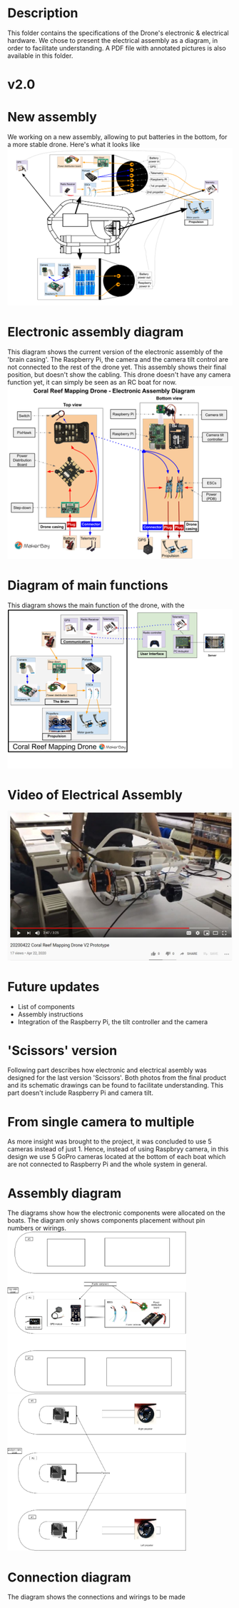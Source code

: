 # Description
This folder contains the specifications of the Drone's electronic  & electrical hardware.
We chose to present the electrical assembly as a diagram, in order to facilitate understanding. A PDF file with annotated pictures is also available in this folder.
# v2.0
# New assembly
We working on a new assembly, allowing to put batteries in the bottom, for a more stable drone. Here's what it looks like
![New assembly](New-Assembly.png)

# Electronic assembly diagram
This diagram shows the current version of the electronic assembly of the 'brain casing'. The Raspberry Pi, the camera and the camera tilt control are not connected to the rest of the drone yet. This assembly shows their final position, but doesn't show the cabling. This drone doesn't have any camera function yet, it can simply be seen as an RC boat for now. 
![Diagram of functions](Electronic_Assembly_Diagram.png)

# Diagram of main functions
This diagram shows the main function of the drone, with the 
![Diagram of functions](20200401_Diagram.png)



# Video of Electrical Assembly

[![Electrical Assembly](https://github.com/MakerBay/Coral_Reef_Mapping_Drone/blob/master/Wiki/images/20200422%20Coral%20Reef%20Mapping%20Drone%20V2%20Prototype.JPG)](https://www.youtube.com/watch?v=2fxCnrwdv6g&t=5s)

# Future updates
* List of components
* Assembly instructions
* Integration of the Raspberry Pi, the tilt controller and the camera

# 'Scissors' version 
Following part describes how electronic and electrical asembly was designed for the last version 'Scissors'. Both photos from the final product and its schematic drawings can be found to facilitate understanding. This part doesn't include Raspberry Pi and camera tilt. 

# From single camera to multiple 
As more insight was brought to the project, it was concluded to use 5 cameras instead of just 1. Hence, instead of using Raspbryy camera, in this design we use 5 GoPro cameras located at the bottom of each boat which are not connected to Raspberry Pi and the whole system in general. 

# Assembly diagram 
The diagrams show how the electronic components were allocated on the boats. The diagram only shows components placement without pin numbers or wirings. 
<img src="https://github.com/MakerBay/Coral_Reef_Mapping_Drone/blob/master/2_Electric%20%26%20Electronic/Electronic%20assembly1.png" width=400> <img src="https://github.com/MakerBay/Coral_Reef_Mapping_Drone/blob/master/2_Electric%20%26%20Electronic/Electronic%20assemblybottom.png" width=400>

# Connection diagram 
The diagram shows the connections and wirings to be made 

